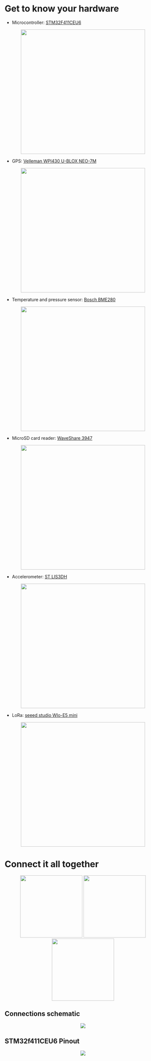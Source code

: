 # Get to know your hardware
* Microcontroller: [STM32F411CEU6](https://www.st.com/en/microcontrollers-microprocessors/stm32f411ce.html)

<p align="center">
<img src="assets/stm32f411ceu6.jpg" width="400px">
</p>

* GPS: [Velleman WPI430 U-BLOX NEO-7M](https://www.velleman.eu/products/view/?id=460512)

<p align="center">
<img src="assets/neo-7m.jpg" width="400px">
</p>

* Temperature and pressure sensor: [Bosch BME280](https://www.bosch-sensortec.com/products/environmental-sensors/humidity-sensors-bme280/)

<p align="center">
<img src="assets/bme280.jpg" width="400px">
</p>

* MicroSD card reader: [WaveShare 3947](https://www.waveshare.com/micro-sd-storage-board.htm)

<p align="center">
<img src="assets/waveshare-3947.webp" width="400px">
</p>

* Accelerometer: [ST LIS3DH](https://www.st.com/en/mems-and-sensors/lis3dh.html)

<p align="center">
<img src="assets/lis3dh.jpg" width="400px">
</p>

* LoRa: [seeed studio WIo-E5 mini](https://www.seeedstudio.com/LoRa-E5-mini-STM32WLE5JC-p-4869.html)

<p align="center">
<img src="assets/wio-E5.jpg" width="400px">
</p>

# Connect it all together
<p align="center">
<img src="assets/breadboard-columns.png" width="200px">
<img src="assets/breadboard-rows.png" width="200px">
<img src="assets/breadboard-mcu.png" width="200px">
</p>


## Connections schematic
<p align="center">
<img src="assets/Schematic_cansat_2023-02-27.png">
</p>

## STM32f411CEU6 Pinout
<p align="center">
<img src="assets/stm32f411ceu6-pinout.jpg">
</p>